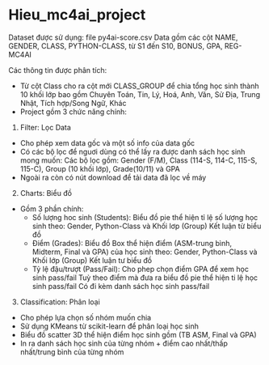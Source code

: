 # Hieu_mc4ai_project
Dataset được sử dụng: file py4ai-score.csv
Data gồm các cột NAME, GENDER, CLASS, PYTHON-CLASS, từ S1 đến S10, BONUS, GPA, REG-MC4AI

Các thông tin được phân tích:
- Từ cột Class cho ra cột mới CLASS_GROUP để chia tổng học sinh thành 10 khối lớp bao gồm Chuyên Toán, Tin, Lý, Hoá, Anh, Văn, Sử Địa, Trung Nhật, Tích hợp/Song Ngữ, Khác
- Project gồm 3 chức năng chính:
1. Filter: Lọc Data
  - Cho phép xem data gốc và một số info của data gốc
  - Có các bộ lọc để nguơi dùng có thể lấy ra được danh sách học sinh mong muốn:
    Các bộ lọc gồm: Gender (F/M), Class (114-S, 114-C, 115-S, 115-C), Group (10 khối lớp), Grade(10/11) và GPA
  - Ngoài ra còn có nút download để tải data đã lọc về máy

2. Charts: Biểu đồ
  - Gồm 3 phần chính:
    - Số lượng hoc sinh (Students):
      Biểu đồ pie thể hiện tỉ lệ số lượng học sinh theo:
      Gender, Python-Class và Khối lơp (Group)
      Kết luận từ biểu đồ
    - Điểm (Grades):
      Biểu đồ Box thể hiện điểm (ASM-trung bình, Midterm, Final và GPA) của học sinh theo:
      Gender, Python-Class và Khối lớp (Group)
      Kết luận tư biểu đồ
    - Tỷ lệ đậu/trượt (Pass/Fail):
      Cho phep chọn điểm GPA để xem học sinh pass/fail
      Tuỳ theo điểm mà đưa ra biểu đồ pie thể hiện ti lệ học sinh pass/fail
      Có đi kèm danh sách học sinh pass/fail
      
3. Classification: Phân loại
  - Cho phép lựa chọn số nhóm muốn chia
  - Sử dụng KMeans từ scikit-learn để phân loại học sinh
  - Biểu đồ scatter 3D thể hiện điểm học sinh gồm (TB ASM, Final và GPA)
  - In ra danh sách học sinh của từng nhóm + điểm cao nhất/thấp nhất/trung bình của từng nhóm

